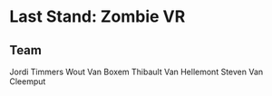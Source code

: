 # Last Stand: Zombie VR
## Team
Jordi Timmers
Wout Van Boxem
Thibault Van Hellemont
Steven Van Cleemput
